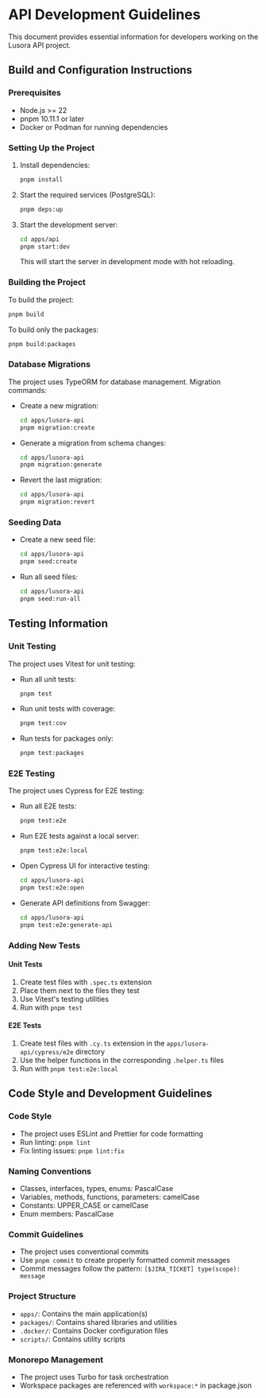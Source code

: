 # API Development Guidelines

This document provides essential information for developers working on the Lusora API project.

## Build and Configuration Instructions

### Prerequisites
- Node.js >= 22
- pnpm 10.11.1 or later
- Docker or Podman for running dependencies

### Setting Up the Project
1. Install dependencies:
   ```bash
   pnpm install
   ```

2. Start the required services (PostgreSQL):
   ```bash
   pnpm deps:up
   ```

3. Start the development server:
   ```bash
   cd apps/api
   pnpm start:dev
   ```
   This will start the server in development mode with hot reloading.

### Building the Project
To build the project:
```bash
pnpm build
```

To build only the packages:
```bash
pnpm build:packages
```

### Database Migrations
The project uses TypeORM for database management. Migration commands:

- Create a new migration:
  ```bash
  cd apps/lusora-api
  pnpm migration:create
  ```

- Generate a migration from schema changes:
  ```bash
  cd apps/lusora-api
  pnpm migration:generate
  ```

- Revert the last migration:
  ```bash
  cd apps/lusora-api
  pnpm migration:revert
  ```

### Seeding Data
- Create a new seed file:
  ```bash
  cd apps/lusora-api
  pnpm seed:create
  ```

- Run all seed files:
  ```bash
  cd apps/lusora-api
  pnpm seed:run-all
  ```

## Testing Information

### Unit Testing
The project uses Vitest for unit testing:

- Run all unit tests:
  ```bash
  pnpm test
  ```

- Run unit tests with coverage:
  ```bash
  pnpm test:cov
  ```

- Run tests for packages only:
  ```bash
  pnpm test:packages
  ```

### E2E Testing
The project uses Cypress for E2E testing:

- Run all E2E tests:
  ```bash
  pnpm test:e2e
  ```

- Run E2E tests against a local server:
  ```bash
  pnpm test:e2e:local
  ```

- Open Cypress UI for interactive testing:
  ```bash
  cd apps/lusora-api
  pnpm test:e2e:open
  ```

- Generate API definitions from Swagger:
  ```bash
  cd apps/lusora-api
  pnpm test:e2e:generate-api
  ```

### Adding New Tests

#### Unit Tests
1. Create test files with `.spec.ts` extension
2. Place them next to the files they test
3. Use Vitest's testing utilities
4. Run with `pnpm test`

#### E2E Tests
1. Create test files with `.cy.ts` extension in the `apps/lusora-api/cypress/e2e` directory
2. Use the helper functions in the corresponding `.helper.ts` files
3. Run with `pnpm test:e2e:local`

## Code Style and Development Guidelines

### Code Style
- The project uses ESLint and Prettier for code formatting
- Run linting: `pnpm lint`
- Fix linting issues: `pnpm lint:fix`

### Naming Conventions
- Classes, interfaces, types, enums: PascalCase
- Variables, methods, functions, parameters: camelCase
- Constants: UPPER_CASE or camelCase
- Enum members: PascalCase

### Commit Guidelines
- The project uses conventional commits
- Use `pnpm commit` to create properly formatted commit messages
- Commit messages follow the pattern: `[$JIRA_TICKET] type(scope): message`

### Project Structure
- `apps/`: Contains the main application(s)
- `packages/`: Contains shared libraries and utilities
- `.docker/`: Contains Docker configuration files
- `scripts/`: Contains utility scripts

### Monorepo Management
- The project uses Turbo for task orchestration
- Workspace packages are referenced with `workspace:*` in package.json
